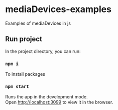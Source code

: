 # mediaDevices-examples
Examples of mediaDevices in js

## Run project

In the project directory, you can run:

### `npm i`
To install packages

### `npm start`
Runs the app in the development mode.\
Open [http://localhost:3099](http://localhost:3099) to view it in the browser.

